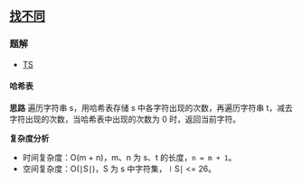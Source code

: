 ## [找不同](https://leetcode-cn.com/problems/find-the-difference/)

### 题解
+ [TS](../../ts/512/389.ts)
 
#### 哈希表
**思路**
遍历字符串 s，用哈希表存储 s 中各字符出现的次数，再遍历字符串 t，减去字符出现的次数，当哈希表中出现的次数为 0 时，返回当前字符。

**复杂度分析**
+ 时间复杂度：O(m + n)，m、n 为 s、t 的长度，`n = m + 1`。
+ 空间复杂度：O(∣S∣)，S 为 s 中字符集，∣S∣ <= 26。